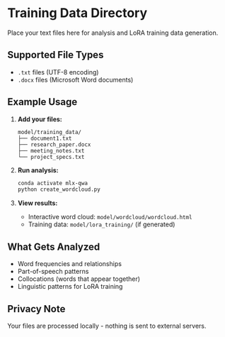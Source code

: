 # Training Data Directory

Place your text files here for analysis and LoRA training data generation.

## Supported File Types
- `.txt` files (UTF-8 encoding)
- `.docx` files (Microsoft Word documents)

## Example Usage

1. **Add your files:**
   ```
   model/training_data/
   ├── document1.txt
   ├── research_paper.docx
   ├── meeting_notes.txt
   └── project_specs.txt
   ```

2. **Run analysis:**
   ```bash
   conda activate mlx-qwa
   python create_wordcloud.py
   ```

3. **View results:**
   - Interactive word cloud: `model/wordcloud/wordcloud.html`
   - Training data: `model/lora_training/` (if generated)

## What Gets Analyzed
- Word frequencies and relationships
- Part-of-speech patterns
- Collocations (words that appear together)
- Linguistic patterns for LoRA training

## Privacy Note
Your files are processed locally - nothing is sent to external servers.